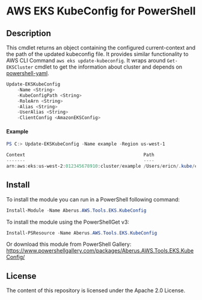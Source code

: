 # AWS EKS KubeConfig for PowerShell

## Description
This cmdlet returns an object containing the configured current-context and the path of the updated kubeconfig file. 
It provides similar functionality to AWS CLI Command `aws eks update-kubeconfig`. It wraps around `Get-EKSCluster` cmdlet to 
get the information about cluster and depends on [powershell-yaml](https://www.powershellgallery.com/packages/powershell-yaml).


```powershell
Update-EKSKubeConfig
    -Name <String>
    -KubeConfigPath <String>
    -RoleArn <String>
    -Alias <String>
    -UserAlias <String>
    -ClientConfig <AmazonEKSConfig>
```

#### Example
```powershell
PS C:> Update-EKSKubeConfig -Name example -Region us-west-1

Context                                            Path
-------                                            ----
arn:aws:eks:us-west-2:012345678910:cluster/example /Users/ericn/.kube/config
```


## Install

To install the module you can run in a PowerShell following command:

```PowerShell
Install-Module -Name Aberus.AWS.Tools.EKS.KubeConfig
```

To install the module using the PowerShellGet v3:

```powershell
Install-PSResource -Name Aberus.AWS.Tools.EKS.KubeConfig
```

Or download this module from PowerShell Gallery:
https://www.powershellgallery.com/packages/Aberus.AWS.Tools.EKS.KubeConfig/


## License

The content of this repository is licensed under the Apache 2.0 License.